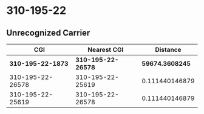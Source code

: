 # 310-195-22
## Unrecognized Carrier


| CGI | Nearest CGI | Distance |
|-----|-------------|----------|
| **310-195-22-1873** | **310-195-22-26578** | **59674.3608245** |
| 310-195-22-26578 | 310-195-22-25619 | 0.111440146879 |
| 310-195-22-25619 | 310-195-22-26578 | 0.111440146879 |
